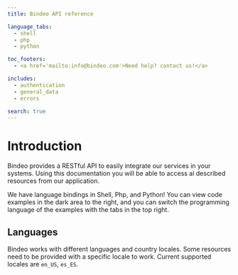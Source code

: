 ```yaml
---
title: Bindeo API reference

language_tabs:
  - shell
  - php
  - python

toc_footers:
  - <a href='mailto:info@bindeo.com'>Need help? contact us!</a>

includes:
  - authentication
  - general_data
  - errors

search: true
---
```


# Introduction

Bindeo provides a RESTful API to easily integrate our services in your systems. Using this documentation you will be able to access al described resources from our application.

We have language bindings in Shell, Php, and Python! You can view code examples in the dark area to the right, and you can switch the programming language of the examples with the tabs in the top right.

## Languages

Bindeo works with different languages and country locales. Some resources need to be provided with a specific locale to work. Current supported locales are `en_US`, `es_ES`.